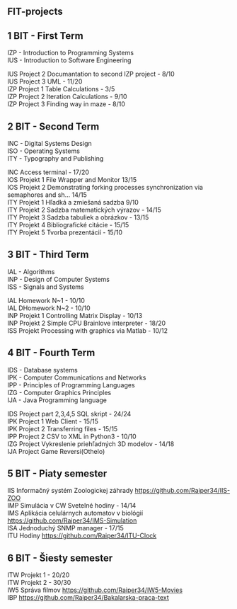 FIT-projects
--------------------------------------------------------
1 BIT - First Term  
--------------------------------------------------------
IZP - Introduction to Programming Systems  
IUS - Introduction to Software Engineering  
  
IUS Project 2 Documantation to second IZP project - 8/10  
IUS Project 3 UML - 11/20  
IZP Project 1 Table Calculations - 3/5  
IZP Project 2 Iteration Calculations - 9/10  
IZP Project 3 Finding way in maze - 8/10  

2 BIT - Second Term
----------------------
INC - Digital Systems Design  
ISO - Operating Systems  
ITY - Typography and Publishing  
  
INC Access terminal - 17/20  
IOS Projekt 1 File Wrapper and Monitor 13/15  
IOS Projekt 2 Demonstrating forking processes synchronization via semaphores and sh…
 14/15  
ITY Projekt 1 Hľadká a zmiešaná sadzba 9/10  
ITY Projekt 2 Sadzba matematických výrazov - 14/15  
ITY Projekt 3 Sadzba tabuliek a obrázkov - 13/15  
ITY Projekt 4 Bibliografické citácie - 15/15  
ITY Projekt 5 Tvorba prezentácií - 15/10  

3 BIT - Third Term  
----------------------
IAL - Algorithms  
INP - Design of Computer Systems  
ISS - Signals and Systems  
  
IAL Homework N~1 - 10/10  
IAL DHomework N~2 - 10/10  
INP Projekt 1 Controlling Matrix Display - 10/13  
INP Projekt 2 Simple CPU Brainlove interpreter - 18/20  
ISS Projekt Processing with graphics via Matlab - 10/12   

4 BIT - Fourth Term  
----------------------
IDS - Database systems  
IPK - Computer Communications and Networks  
IPP - Principles of Programming Languages  
IZG -	Computer Graphics Principles  
IJA - Java Programming language  
  
IDS Project part 2,3,4,5 SQL skript - 24/24    
IPK Project 1 Web Client - 15/15  
IPK Project 2 Transferring files - 15/15  
IPP Project 2 CSV to XML in Python3 - 10/10  
IZG Project Vykreslenie priehľadných 3D modelov - 14/18  
IJA Project Game Reversi(Othelo)  
  
5 BIT - Piaty semester  
---------------------
IIS Informačný systém Zoologickej záhrady https://github.com/Raiper34/IIS-ZOO   
IMP Simulácia v CW Svetelné hodiny - 14/14  
IMS Aplikácia celulárnych automatov v biológií https://github.com/Raiper34/IMS-Simulation    
ISA Jednoduchý SNMP manager - 17/15  
ITU Hodiny https://github.com/Raiper34/ITU-Clock  

6 BIT - Šiesty semester  
---------------------
ITW Projekt 1 - 20/20   
ITW Projekt 2 - 30/30  
IW5 Správa filmov https://github.com/Raiper34/IW5-Movies  
IBP https://github.com/Raiper34/Bakalarska-praca-text 
